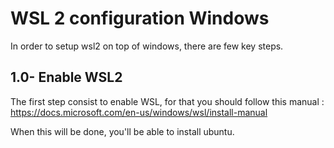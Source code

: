 # WSL 2 configuration Windows
In order to setup wsl2 on top of windows, there are few key steps.

## 1.0- Enable WSL2
The first step consist to enable WSL, for that you should follow this manual :
https://docs.microsoft.com/en-us/windows/wsl/install-manual

When this will be done, you'll be able to install ubuntu.

